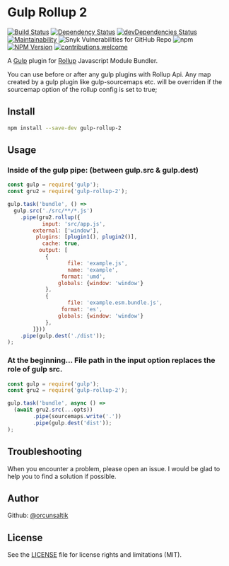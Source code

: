 # Gulp Rollup 2

[![Build Status](https://travis-ci.com/orcunsaltik/gulp-rollup-2.svg?branch=master)](https://travis-ci.com/orcunsaltik/gulp-rollup-2)
[![Dependency Status](https://david-dm.org/orcunsaltik/gulp-rollup-2.svg)](https://david-dm.org/orcunsaltik/gulp-rollup-2)
[![devDependencies Status](https://david-dm.org/orcunsaltik/gulp-rollup-2/dev-status.svg)](https://david-dm.org/orcunsaltik/gulp-rollup-2?type=dev)
[![Maintainability](https://api.codeclimate.com/v1/badges/035ff3499e767eb6b552/maintainability)](https://codeclimate.com/github/orcunsaltik/gulp-rollup-2/maintainability)
![Snyk Vulnerabilities for GitHub Repo](https://img.shields.io/snyk/vulnerabilities/github/orcunsaltik/gulp-rollup-2)
![npm](https://img.shields.io/npm/dt/gulp-rollup-2)
[![NPM Version](https://badge.fury.io/js/gulp-rollup-2.svg?style=flat)](https://npmjs.org/package/gulp-rollup-2)
[![contributions welcome](https://img.shields.io/badge/contributions-welcome-brightgreen.svg?style=flat)](https://github.com/orcunsaltik/gulp-rollup-2/issues)

A [Gulp](https://www.npmjs.com/package/gulp) plugin for [Rollup](https://www.npmjs.com/package/rollup) Javascript Module Bundler.

You can use before or after any gulp plugins with Rollup Api.
Any map created by a gulp plugin like gulp-sourcemaps etc.
will be overriden if the sourcemap option of the rollup config is set to true; 

## Install

``` bash
npm install --save-dev gulp-rollup-2
```

## Usage
### Inside of the gulp pipe: (between gulp.src & gulp.dest)

``` js
const gulp = require('gulp');
const gru2 = require('gulp-rollup-2');

gulp.task('bundle', () => 
  gulp.src('./src/**/*.js')
    .pipe(gru2.rollup({
           input: 'src/app.js',
        external: ['window'],
         plugins: [plugin1(), plugin2()],
           cache: true,
          output: [
            {
                   file: 'example.js',
                   name: 'example', 
                 format: 'umd',
                globals: {window: 'window'}
            },
            {
                   file: 'example.esm.bundle.js',
                 format: 'es',
                globals: {window: 'window'}
            },
        ]}))
    .pipe(gulp.dest('./dist'));
);
```
### At the beginning... File path in the input option replaces the role of gulp src.

``` js
const gulp = require('gulp');
const gru2 = require('gulp-rollup-2');

gulp.task('bundle', async () =>
  (await gru2.src(...opts))
        .pipe(sourcemaps.write('.'))
        .pipe(gulp.dest('dist'));
);
```

## Troubleshooting

When you encounter a problem, please open an issue. I would be glad to help you to find a solution if possible.

## Author

Github: [@orcunsaltik](https://github.com/orcunsaltik)


## License

See the [LICENSE](LICENSE) file for license rights and limitations (MIT).